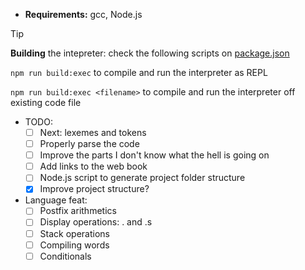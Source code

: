 - **Requirements:** gcc, Node.js

> [!TIP]
> **Building** the intepreter: check the following scripts on [package.json](package.json)
>
> `npm run build:exec` to compile and run the interpreter as REPL
>
> `npm run build:exec <filename>` to compile and run the interpreter off existing code file

- TODO: 
    - [ ] Next: lexemes and tokens
    - [ ] Properly parse the code
    - [ ] Improve the parts I don't know what the hell is going on
    - [ ] Add links to the web book
    - [ ] Node.js script to generate project folder structure
    - [X] Improve project structure?

- Language feat:
    - [ ] Postfix arithmetics
    - [ ] Display operations: . and .s
    - [ ] Stack operations
    - [ ] Compiling words
    - [ ] Conditionals
